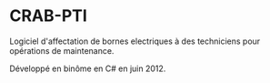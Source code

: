 CRAB-PTI
========

Logiciel d'affectation de bornes electriques à des techniciens pour opérations de maintenance.

Développé en binôme en C# en juin 2012.
